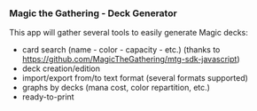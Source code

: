 ### Magic the Gathering - Deck Generator

This app will gather several tools to easily generate Magic decks:

- card search (name - color - capacity - etc.) (thanks to https://github.com/MagicTheGathering/mtg-sdk-javascript)
- deck creation/edition
- import/export from/to text format (several formats supported)
- graphs by decks (mana cost, color repartition, etc.)
- ready-to-print
